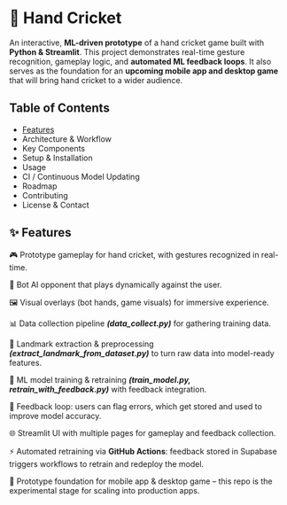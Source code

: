 # 🏏 Hand Cricket 

An interactive, **ML-driven prototype** of a hand cricket game built with **Python & Streamlit**. This project demonstrates real-time gesture recognition, gameplay logic, and **automated ML feedback loops**. It also serves as the foundation for an **upcoming mobile app and desktop game** that will bring hand cricket to a wider audience.

## Table of Contents
<ul>
  <a href="#features"><li>Features</li></a>
<li>Architecture & Workflow</li>
<li>Key Components</li>
<li>Setup & Installation</li>
<li>Usage</li>
<li>CI / Continuous Model Updating</li>
<li>Roadmap</li>
<li>Contributing</li>
<li>License & Contact</li>
</ul>

## ✨ Features

🎮 Prototype gameplay for hand cricket, with gestures recognized in real-time.

🤖 Bot AI opponent that plays dynamically against the user.

🖼️ Visual overlays (bot hands, game visuals) for immersive experience.

📊 Data collection pipeline **_(data_collect.py)_** for gathering training data.

🧩 Landmark extraction & preprocessing **_(extract_landmark_from_dataset.py)_** to turn raw data into model-ready features.

🧠 ML model training & retraining **_(train_model.py, retrain_with_feedback.py)_** with feedback integration.

🔄 Feedback loop: users can flag errors, which get stored and used to improve model accuracy.

🌐 Streamlit UI with multiple pages for gameplay and feedback collection.

⚡ Automated retraining via **GitHub Actions**: feedback stored in Supabase triggers workflows to retrain and redeploy the model.

📱 Prototype foundation for mobile app & desktop game – this repo is the experimental stage for scaling into production apps.

